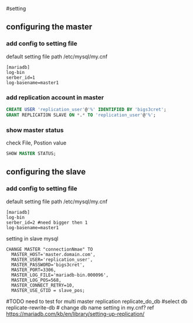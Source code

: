 #setting
## configuring the master
### add config to setting file
default setting file path /etc/mysql/my.cnf
```
[mariadb]
log-bin
serber_id=1
log-basename=master1
```
### add replication account in master
``` sql
CREATE USER 'replication_user'@'%' IDENTIFIED BY 'bigs3cret';
GRANT REPLICATION SLAVE ON *.* TO 'replication_user'@'%';
```
### show master status
check File, Postion value
```sql
SHOW MASTER STATUS;
```

## configuring the slave
### add config to setting file
default setting file path /etc/mysql/my.cnf
```
[mariadb]
log-bin
serber_id=2 #need bigger then 1
log-basename=master1
```
setting in slave mysql
```
CHANGE MASTER "connectionNmae" TO
  MASTER_HOST='master.domain.com',
  MASTER_USER='replication_user',
  MASTER_PASSWORD='bigs3cret',
  MASTER_PORT=3306,
  MASTER_LOG_FILE='mariadb-bin.000096',
  MASTER_LOG_POS=568,
  MASTER_CONNECT_RETRY=10,
  MASTER_USE_GTID = slave_pos;
```

#TODO
need to test for multi master replication
	replicate_do_db #select db
	replicate-rewrite-db # change db name  setting in my.cnf?
ref <https://mariadb.com/kb/en/library/setting-up-replication/>
